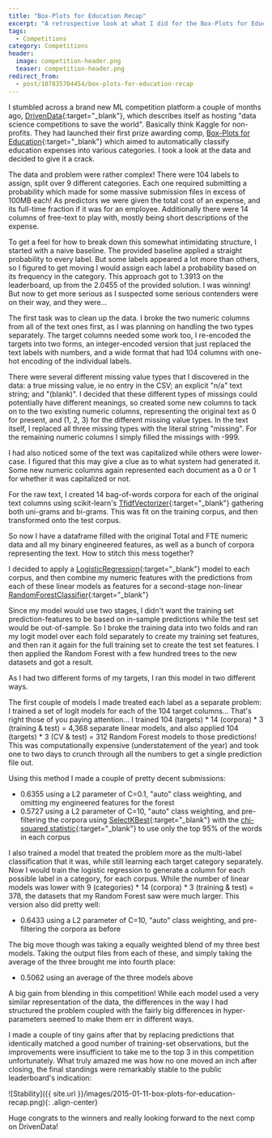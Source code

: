 ```yaml
---
title: "Box-Plots for Education Recap"
excerpt: "A retrospective look at what I did for the Box-Plots for Education competition on DrivenData."
tags:
  - Competitions
category: Competitions
header:
  image: competition-header.png
  teaser: competition-header.png
redirect_from:
  - post/107835704454/box-plots-for-education-recap
---
```


I stumbled across a brand new ML competition platform a couple of months ago, [DrivenData](http://blog.drivendata.org/2014/09/15/introducing-drivendata/){:target="_blank"}, which describes itself as hosting "data science competitions to save the world". Basically think Kaggle for non-profits. They had launched their first prize awarding comp, [Box-Plots for Education](http://www.drivendata.org/competitions/4/){:target="_blank"} which aimed to automatically classify education expenses into various categories. I took a look at the data and decided to give it a crack.

The data and problem were rather complex! There were 104 labels to assign, split over 9 different categories. Each one required submitting a probability which made for some massive submission files in excess of 100MB each! As predictors we were given the total cost of an expense, and its full-time fraction if it was for an employee. Additionally there were 14 columns of free-text to play with, mostly being short descriptions of the expense.

To get a feel for how to break down this somewhat intimidating structure, I started with a naive baseline. The provided baseline applied a straight probability to every label. But some labels appeared a lot more than others, so I figured to get moving I would assign each label a probability based on its frequency in the category. This approach got to 1.3913 on the leaderboard, up from the 2.0455 of the provided solution. I was winning! But now to get more serious as I suspected some serious contenders were on their way, and they were...

The first task was to clean up the data. I broke the two numeric columns from all of the text ones first, as I was planning on handling the two types separately. The target columns needed some work too, I re-encoded the targets into two forms, an integer-encoded version that just replaced the text labels with numbers, and a wide format that had 104 columns with one-hot encoding of the individual labels.

There were several different missing value types that I discovered in the data: a true missing value, ie no entry in the CSV; an explicit "n/a" text string; and "(blank)". I decided that these different types of missings could potentially have different meanings, so created some new columns to tack on to the two existing numeric columns, representing the original text as 0 for present, and (1, 2, 3) for the different missing value types. In the text itself, I replaced all three missing types with the literal string "missing". For the remaining numeric columns I simply filled the missings with -999.

I had also noticed some of the text was capitalized while others were lower-case. I figured that this may give a clue as to what system had generated it. Some new numeric columns again represented each document as a 0 or 1 for whether it was capitalized or not.

For the raw text, I created 14 bag-of-words corpora for each of the original text columns using scikit-learn's [TfidfVectorizer](http://scikit-learn.org/stable/modules/generated/sklearn.feature_extraction.text.TfidfVectorizer.html){:target="_blank"} gathering both uni-grams and bi-grams. This was fit on the training corpus, and then transformed onto the test corpus.

So now I have a dataframe filled with the original Total and FTE numeric data and all my binary engineered features, as well as a bunch of corpora representing the text. How to stitch this mess together?

I decided to apply a [LogisticRegression](http://scikit-learn.org/stable/modules/generated/sklearn.linear_model.LogisticRegression.html){:target="_blank"} model to each corpus, and then combine my numeric features with the predictions from each of these linear models as features for a second-stage non-linear [RandomForestClassifier](http://scikit-learn.org/stable/modules/generated/sklearn.ensemble.RandomForestClassifier.html){:target="_blank"}

Since my model would use two stages, I didn't want the training set prediction-features to be based on in-sample predictions while the test set would be out-of-sample. So I broke the training data into two folds and ran my logit model over each fold separately to create my training set features, and then ran it again for the full training set to create the test set features. I then applied the Random Forest with a few hundred trees to the new datasets and got a result.

As I had two different forms of my targets, I ran this model in two different ways.

The first couple of models I made treated each label as a separate problem: I trained a set of logit models for each of the 104 target columns... That's right those of you paying attention... I trained 104 (targets) * 14 (corpora) * 3 (training & test) = 4,368 separate linear models, and also applied 104 (targets) * 3 (CV &amp; test) = 312 Random Forest models to those predictions! This was computationally expensive (understatement of the year) and took one to two days to crunch through all the numbers to get a single prediction file out.

Using this method I made a couple of pretty decent submissions:

- 0.6355 using a L2 parameter of C=0.1, "auto" class weighting, and omitting my engineered features for the forest
- 0.5727 using a L2 parameter of C=10, "auto" class weighting, and pre-filtering the corpora using [SelectKBest](http://scikit-learn.org/stable/modules/generated/sklearn.feature_selection.SelectKBest.html){:target="_blank"} with the [chi-squared statistic](http://scikit-learn.org/stable/modules/generated/sklearn.feature_selection.chi2.html){:target="_blank"} to use only the top 95% of the words in each corpus

I also trained a model that treated the problem more as the multi-label classification that it was, while still learning each target category separately. Now I would train the logistic regression to generate a column for each possible label in a category, for each corpus. While the number of linear models was lower with 9 (categories) * 14 (corpora) * 3 (training & test) = 378, the datasets that my Random Forest saw were much larger. This version also did pretty well:

- 0.6433 using a L2 parameter of C=10, "auto" class weighting, and pre-filtering the corpora as before

The big move though was taking a equally weighted blend of my three best models. Taking the output files from each of these, and simply taking the average of the three brought me into fourth place:

- 0.5062 using an average of the three models above

A big gain from blending in this competition! While each model used a very similar representation of the data, the differences in the way I had structured the problem coupled with the fairly big differences in hyper-parameters seemed to make them err in different ways.

I made a couple of tiny gains after that by replacing predictions that identically matched a good number of training-set observations, but the improvements were insufficient to take me to the top 3 in this competition unfortunately. What truly amazed me was how no one moved an inch after closing, the final standings were remarkably stable to the public leaderboard's indication:

![Stability]({{ site.url }}/images/2015-01-11-box-plots-for-education-recap.png){: .align-center}

Huge congrats to the winners and really looking forward to the next comp on DrivenData!
